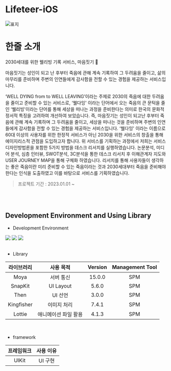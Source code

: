 # Lifeteer-iOS
![표지](https://user-images.githubusercontent.com/79050615/224103507-0d8d1cb9-cd16-4a9a-af97-90d8a4999204.png)

# 한줄 소개
2030세대를 위한 웰리빙 기록 서비스, 마음짓기 🌿

마음짓기는 성인이 되고 난 후부터 죽음에 관해 계속 기록하여 그 두려움을 줄이고, 
삶의 마무리를 준비하며 주변의 인연들에게 감사함을 전할 수 있는 경험을 제공하는 서비스입니다.

‘WELL DYING from to WELL LEAVING’이라는 주제로 2030의 죽음에 대한 두려움을 줄이고 준비할 수 있는 서비스로, ‘웰다잉' 이라는 단어에서 오는 죽음의 큰 문턱을 줄인 ‘웰리빙'이라는 단어를 통해 세상을 떠나는 과정을 준비한다는 의미로 한국의 문화적 정서적 특징을 고려하여 개선하여 보았습니다. 즉, 마음짓기는 성인이 되고난 후부터 죽음에 관해 계속 기록하며 그 두려움을 줄이고, 세상을 떠나는 것을 준비하며 주변의 인연들에게 감사함을 전할 수 있는 경험을 제공하는 서비스입니다. ‘웰다잉' 이라는 이름으로 60대 이상의 사용자를 위한 한정적 서비스가 아닌 2030을 위한 서비스의 창출을 통해 에이지리스적 관점을 도입하고자 합니다. 위 서비스를 기획하는 과정에서 저희는 서비스디자인방법론을 포함한 5가지 방법을 데스크 리서치를 실행하였습니다. 논문분석, 미디어 분석, 심층 인터뷰, SWOT분석, 3C분석을 통한 데스크 리서치 후 이해관계자 지도와 USER JOURNEY MAP을 통해 구체화 하였습니다. 리서치를 통해 사용자들이 생각하는 좋은 죽음이란 미리 준비할 수 있는 죽음이라는 것과 2030세대부터 죽음을 준비해야한다는 인식을 도출하였고 이를 바탕으로 서비스를 기획하였습니다.

> 프로젝트 기간 : 2023.01.01 ~ 

<br>

<br>

## Development Environment and Using Library
- Development Environment
<p align="left">
<img src ="https://img.shields.io/badge/Swift-5.7-orange?logo=swift">
<img src ="https://img.shields.io/badge/Xcode-14.0-blue?logo=xcode">
<img src ="https://img.shields.io/badge/iOS-14.0-green.svg">

<br>
<br>

- Library

라이브러리 | 사용 목적 | Version | Management Tool
:---------:|:----------:|:---------: |:---------:
 Moya | 서버 통신 | 15.0.0 | SPM
 SnapKit | UI Layout | 5.6.0 | SPM
 Then | UI 선언 | 3.0.0 | SPM
 Kingfisher | 이미지 처리 | 7.4.1| SPM
 Lottie  | 애니메이션 파일 활용 | 4.1.3 | SPM
 
 <br>

- framework

프레임워크 | 사용 이유 
:---------:|:----------:
 UIKit | UI 구현

<br>
